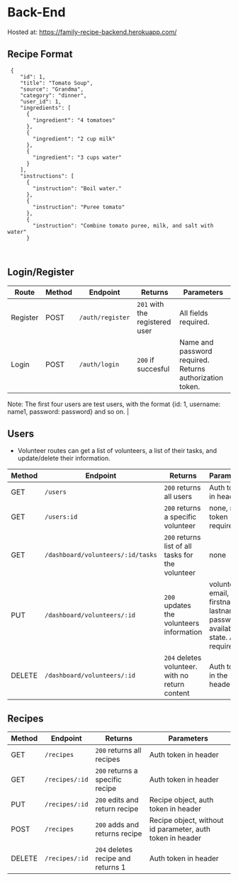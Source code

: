 # Back-End

Hosted at: https://family-recipe-backend.herokuapp.com/
## Recipe Format
```
 {
    "id": 1,
    "title": "Tomato Soup",
    "source": "Grandma",
    "category": "dinner",
    "user_id": 1,
    "ingredients": [
      {
        "ingredient": "4 tomatoes"
      },
      {
        "ingredient": "2 cup milk"
      },
      {
        "ingredient": "3 cups water"
      }
    ],
    "instructions": [
      {
        "instruction": "Boil water."
      },
      {
        "instruction": "Puree tomato"
      },
      {
        "instruction": "Combine tomato puree, milk, and salt with water"
      }
   


```

## Login/Register

| Route    | Method | Endpoint         | Returns                         | Parameters                                                                            |
| -------- | ------ | ---------------- | ------------------------------- | ------------------------------------------------------------------------------------- |
| Register | POST   | `/auth/register` | `201` with the registered user  | All fields required.                                                                  |
| Login    | POST   | `/auth/login`    | `200` if succesful              | Name and password required. Returns authorization token.                              |


Note:
The first four users are test users, with the format {id: 1, username: name1, password: password} and so on.  |

## Users

- Volunteer routes can get a list of volunteers, a list of their tasks, and update/delete their information.

| Method | Endpoint                          | Returns                                           | Parameters                                                                        |
| ------ | --------------------------------- | ------------------------------------------------- | --------------------------------------------------------------------------------- |
| GET    | `/users`                          | `200` returns all users                           | Auth token in header                                                              |
| GET    | `/users:id`                       | `200` returns a specific volunteer                | none, no token required                                                           |
| GET    | `/dashboard/volunteers/:id/tasks` | `200` returns list of all tasks for the volunteer | none                                                                              |
| PUT    | `/dashboard/volunteers/:id`       | `200` updates the volunteers information          | volunteer email, firstname, lastname, password, availability, state. All required |
| DELETE | `/dashboard/volunteers/:id`       | `204` deletes volunteer. with no return content   | Auth token in the header                                                          |

## Recipes


| Method | Endpoint        | Returns                           | Parameters                                               |
| ------ | ---------------| ---------------------------------- | -------------------------------------------------------- |
| GET    | `/recipes`     | `200` returns all recipes          | Auth token in header                                     |
| GET    | `/recipes/:id` | `200` returns a specific recipe    | Auth token in header                                     |
| PUT    | `/recipes/:id` | `200` edits and return recipe      | Recipe object, auth token in header                      |
| POST   | `/recipes`     | `200` adds and returns recipe      | Recipe object, without id parameter, auth token in header|
| DELETE | `/recipes/:id` | `204` deletes recipe and returns 1 | Auth token in header                                     |
